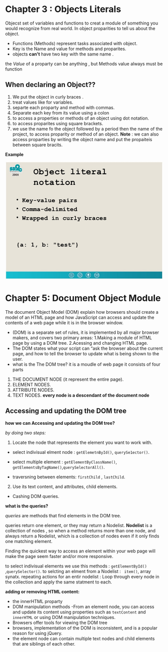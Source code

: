 # Chapter 3 : Objects Literals
Objecst  set of variables and functions to creat a module of something you would recognize from real world.
In object proparities to tell us about the object.

* Functions (Methods) represent tasks associated with object.
* Key is the Name and value for methods and proparites.
* objects **can't** have two key with the same name .

the *Value* of a proparty can be anything , but Methods value always must be function
## When declaring an Object??
1. We put the object in curly braces .
2. treat values like for variables.
3. separte each proparty and method with commas.
4. Separate each key from its value using a colon
5. to access a properties or methods of an object using dot notation.
6. to access proparites using square brackets.
7. we use the name fo the object followed by a period then the name of the project, to access proparity or method of an object.
**Note** : we can also access proparties by writing the object name and put the propaiteis between square bracits.

**Example**


![Objects_Literals](Objects_Literals.jpg)



# Chapter 5: Document Object Module

The document Object Model (DOM) explain how browsers should create a model of an HTML page and how JavaScript can access and update the contents of a web page while it is in the browser window.

* (DOM)  is a separate set of rules, it is implemented by all major browser makers, and covers two primary areas: 
1.Making a module of HTML page by using a DOM tree. 
2.Acessing and changing HTML page.
* The DOM states what your script can “ask the browser about the current page, and how to tell the browser to update what is being shown to the user.
* what is the The DOM tree?
 it is a moudle of web page it consists of four parts

1. THE DOCUMENT NODE (it represent the entire page).
2. ELEMENT NODES.
3. ATTRIBUTE NODES.
4. TEXT NODES.
**every node is a descendant of the document node**
## Accessing and updating the DOM tree 

**how we can Accessing and updating the DOM tree?**

*by doing two steps:* 

1. Locate the node that represents the element you want to work with.

* select indivisual elment node : `getElemetnById()`, `querySe1ector()`.

* select multiple element : `getElementByClassName()`, `getElementsByTagName()`,`querySelectorAll()`.

* traversning between elements: `firstChild` , `lastChild`. 

2. Use its text content, and attributes, child elements. 

* Cashing DOM queries.

**what is the queries?**

*queries* are methods that find elements in the DOM tree.

queries return one element, or they may return a Nodelist. 
**Nodelist** is a collection of nodes , so when a method returns more than one node, and always return a Nodelist, which is a collection of nodes even if it only finds one matching element.

Finding the quickest way to access an element within your web page will make the page seem faster and/or more responsive.


to select indivisual elements we use this methods  : `getElementById()` ,`querySelector()`.
to selcting an elment from a Nodelist : ` item()`, array synatx.
repeating actions for an entir nodelist : Loop through every node in the collection and apply the same statment to each.

**adding or removing HTML content:**
* the innerHTML proparty
* DOM manipulation methods -From an element node, you can access and update its content using properties such as `textContent` and `innerHTML` or using DOM manipulation techniques.
* Browsers offer tools for viewing the DOM tree
* browsers, implementation of the DOM is inconsistent, and is a popular reason for using jQuery.
* the element node can contain multiple text nodes and child elements that are siblings of each other.